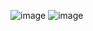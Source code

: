 ![image](https://user-images.githubusercontent.com/36649115/53470052-3a660700-3a15-11e9-8e0c-6dcad6ac01e7.png)
![image](https://user-images.githubusercontent.com/36649115/53470066-4ce04080-3a15-11e9-9efd-f5d59492a3a5.png)
